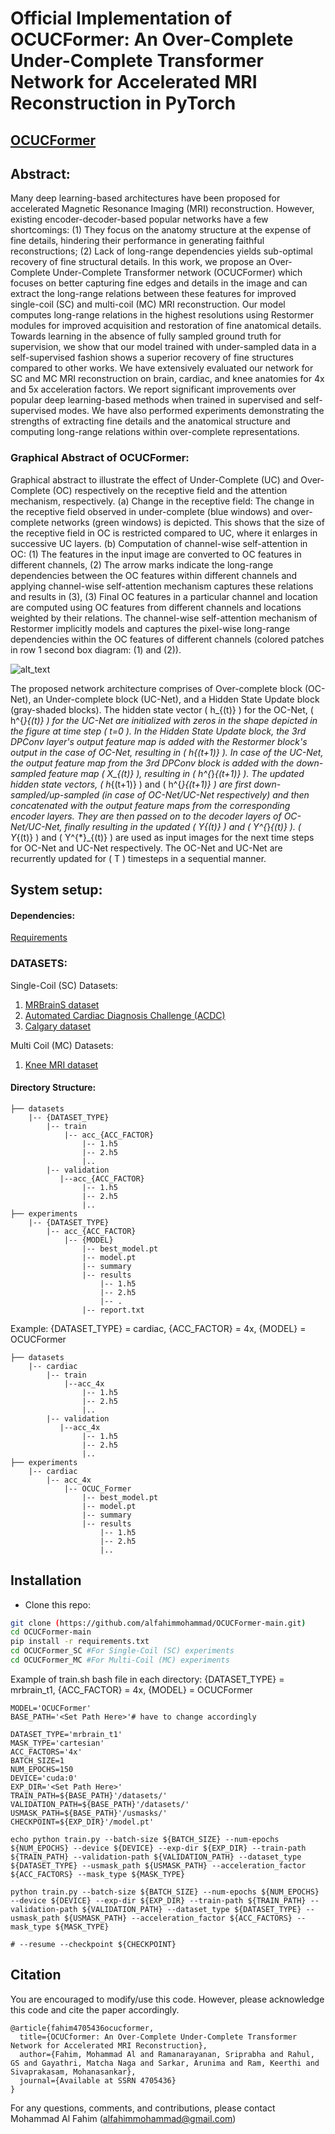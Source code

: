 # Official Implementation of OCUCFormer: An Over-Complete Under-Complete Transformer Network for Accelerated MRI Reconstruction in PyTorch

## [OCUCFormer](https://www.sciencedirect.com/science/article/pii/S0262885624003330a)

## Abstract:

Many deep learning-based architectures have been proposed for accelerated Magnetic Resonance Imaging (MRI) reconstruction. However, existing encoder-decoder-based popular networks have a few shortcomings: (1) They focus on the anatomy structure at the expense of fine details, hindering their performance in generating faithful reconstructions; (2) Lack of long-range dependencies yields sub-optimal recovery of fine structural details. In this work, we propose an Over-Complete Under-Complete Transformer network (OCUCFormer) which focuses on better capturing fine edges and details in the image and can extract the long-range relations between these features for improved single-coil (SC) and multi-coil (MC) MRI reconstruction. Our model computes long-range relations in the highest resolutions using Restormer modules for improved acquisition and restoration of fine anatomical details. Towards learning in the absence of fully sampled ground truth for supervision, we show that our model trained with under-sampled data in a self-supervised fashion shows a superior recovery of fine structures compared to other works. We have extensively evaluated our network for SC and MC MRI reconstruction on brain, cardiac, and knee anatomies for 4x and 5x acceleration factors. We report significant improvements over popular deep learning-based methods when trained in supervised and self-supervised modes. We have also performed experiments demonstrating the strengths of extracting fine details and the anatomical structure and computing long-range relations within over-complete representations.

### Graphical Abstract of OCUCFormer:
Graphical abstract to illustrate the effect of Under-Complete (UC) and Over-Complete (OC) respectively on the receptive field and the attention mechanism, respectively. (a) Change in the receptive field:  The change in the receptive field observed in under-complete (blue windows) and over-complete networks (green windows) is depicted. This shows that the size of the receptive field in OC is restricted compared to UC, where it enlarges in successive UC layers. (b) Computation of channel-wise self-attention in OC: (1) The features in the input image are converted to OC features in different channels, (2) The arrow marks indicate the long-range dependencies between the OC features within different channels and applying channel-wise self-attention mechanism captures these relations and results in (3), (3) Final OC features in a particular channel and location are computed using OC features from different channels and locations weighted by their relations. The channel-wise self-attention mechanism of Restormer implicitly models and captures the pixel-wise long-range dependencies within the OC features of different channels (colored patches in row 1 second box diagram: (1) and (2)). 



![alt_text](https://github.com/alfahimmohammad/OCUCFormer-main/blob/master/Images/graphical_abstract_fig_new.png?raw=true)


The proposed network architecture comprises of Over-complete block (OC-Net), an Under-complete block (UC-Net), and a Hidden State Update block (gray-shaded blocks). The hidden state vector \( h_{(t)} \) for the OC-Net, \( h^{*}_{(t)} \) for the UC-Net are initialized with zeros in the shape depicted in the figure at time step \( t=0 \). In the Hidden State Update block, the 3rd DPConv layer's output feature map is added with the Restormer block's output in the case of OC-Net, resulting in \( h_{(t+1)} \). In case of the UC-Net, the output feature map from the 3rd DPConv block is added with the down-sampled feature map \( X_{(t)} \), resulting in \( h^{*}_{(t+1)} \). The updated hidden state vectors, \( h_{(t+1)} \) and \( h^{*}_{(t+1)} \) are first down-sampled/up-sampled (in case of OC-Net/UC-Net respectively) and then concatenated with the output feature maps from the corresponding encoder layers. They are then passed on to the decoder layers of OC-Net/UC-Net, finally resulting in the updated \( Y_{(t)} \) and \( Y^{*}_{(t)} \). \( Y_{(t)} \) and \( Y^{*}_{(t)} \) are used as input images for the next time steps for OC-Net and UC-Net respectively. The OC-Net and UC-Net are recurrently updated for \( T \) timesteps in a sequential manner.


## System setup:
#### Dependencies:
[Requirements](https://github.com/alfahimmohammad/OCUCFormer-main/blob/master/requirements.txt)

### DATASETS:
Single-Coil (SC) Datasets:
1. [MRBrainS dataset](https://www.hindawi.com/journals/cin/2015/813696/)
2. [Automated Cardiac Diagnosis Challenge (ACDC)](https://ieeexplore.ieee.org/document/8360453)
3. [Calgary dataset](https://www.sciencedirect.com/science/article/pii/S1053811917306687)

Multi Coil (MC) Datasets:
1. [Knee MRI dataset](https://onlinelibrary.wiley.com/doi/abs/10.1002/mrm.26977)
   
#### Directory Structure:
```
├── datasets
    |-- {DATASET_TYPE}
        |-- train
            |-- acc_{ACC_FACTOR}
                |-- 1.h5
                |-- 2.h5
                |..
        |-- validation
           |--acc_{ACC_FACTOR}
                |-- 1.h5
                |-- 2.h5
                |..
├── experiments
    |-- {DATASET_TYPE}
        |-- acc_{ACC_FACTOR}
            |-- {MODEL}
                |-- best_model.pt
                |-- model.pt
                |-- summary
                |-- results
                    |-- 1.h5
                    |-- 2.h5
                    |-- .
                |-- report.txt
```
Example: {DATASET_TYPE} = cardiac, {ACC_FACTOR} = 4x, {MODEL} = OCUCFormer
```
├── datasets
    |-- cardiac
        |-- train
            |--acc_4x
                |-- 1.h5
                |-- 2.h5
                |..
        |-- validation
           |--acc_4x
                |-- 1.h5
                |-- 2.h5
                |..
├── experiments
    |-- cardiac
        |-- acc_4x
            |-- OCUC_Former
                |-- best_model.pt
                |-- model.pt
                |-- summary
                |-- results
                    |-- 1.h5
                    |-- 2.h5
                    |..
```
## Installation
- Clone this repo:
```bash
git clone (https://github.com/alfahimmohammad/OCUCFormer-main.git)
cd OCUCFormer-main
pip install -r requirements.txt
cd OCUCFormer_SC #For Single-Coil (SC) experiments
cd OCUCFormer_MC #For Multi-Coil (MC) experiments
```
Example of train.sh bash file in each directory: {DATASET_TYPE} = mrbrain_t1, {ACC_FACTOR} = 4x, {MODEL} = OCUCFormer
```
MODEL='OCUCFormer'
BASE_PATH='<Set Path Here>'# have to change accordingly

DATASET_TYPE='mrbrain_t1'
MASK_TYPE='cartesian'
ACC_FACTORS='4x'
BATCH_SIZE=1
NUM_EPOCHS=150
DEVICE='cuda:0'
EXP_DIR='<Set Path Here>'
TRAIN_PATH=${BASE_PATH}'/datasets/'
VALIDATION_PATH=${BASE_PATH}'/datasets/'
USMASK_PATH=${BASE_PATH}'/usmasks/'
CHECKPOINT=${EXP_DIR}'/model.pt'

echo python train.py --batch-size ${BATCH_SIZE} --num-epochs ${NUM_EPOCHS} --device ${DEVICE} --exp-dir ${EXP_DIR} --train-path ${TRAIN_PATH} --validation-path ${VALIDATION_PATH} --dataset_type ${DATASET_TYPE} --usmask_path ${USMASK_PATH} --acceleration_factor ${ACC_FACTORS} --mask_type ${MASK_TYPE}

python train.py --batch-size ${BATCH_SIZE} --num-epochs ${NUM_EPOCHS} --device ${DEVICE} --exp-dir ${EXP_DIR} --train-path ${TRAIN_PATH} --validation-path ${VALIDATION_PATH} --dataset_type ${DATASET_TYPE} --usmask_path ${USMASK_PATH} --acceleration_factor ${ACC_FACTORS} --mask_type ${MASK_TYPE} 

# --resume --checkpoint ${CHECKPOINT}
```


## Citation
You are encouraged to modify/use this code. However, please acknowledge this code and cite the paper accordingly.
```
@article{fahim4705436ocucformer,
  title={OCUCformer: An Over-Complete Under-Complete Transformer Network for Accelerated MRI Reconstruction},
  author={Fahim, Mohammad Al and Ramanarayanan, Sriprabha and Rahul, GS and Gayathri, Matcha Naga and Sarkar, Arunima and Ram, Keerthi and Sivaprakasam, Mohanasankar},
  journal={Available at SSRN 4705436}
}
```
For any questions, comments, and contributions, please contact Mohammad Al Fahim (alfahimmohammad@gmail.com) <br />
